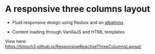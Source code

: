 # A responsive three columns layout

- Fluid responsive design using flexbox and an [albatross](https://www.startpage.com/do/dsearch?query=css+albatross)

- Content loading through VanillaJS and HTML templates

View here: https://timsch3.github.io/ResponsiveReactiveThreeColumnsLayout/
